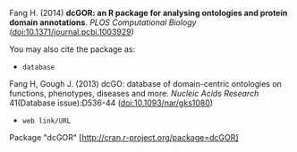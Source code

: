 Fang H. (2014) <B>dcGOR: an R package for analysing ontologies and protein domain annotations</B>. <I>PLOS Computational Biology</I> ([doi:10.1371/journal.pcbi.1003929](http://dx.doi.org/10.1371/journal.pcbi.1003929))

You may also cite the package as:
* `database`

Fang H, Gough J. (2013) dcGO: database of domain-centric ontologies on functions, phenotypes, diseases and more. <I>Nucleic Acids Research</I> 41(Database issue):D536-44 ([doi:10.1093/nar/gks1080](http://dx.doi.org/10.1093/nar/gks1080))

* `web link/URL`

Package "dcGOR" [http://cran.r-project.org/package=dcGOR]
